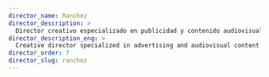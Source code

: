 ```yaml
---
director_name: Ranchez
director_description: >
  Director creativo especializado en publicidad y contenido audiovisual.
director_description_eng: >
  Creative director specialized in advertising and audiovisual content.
director_order: 7
director_slug: ranchez
---
```

